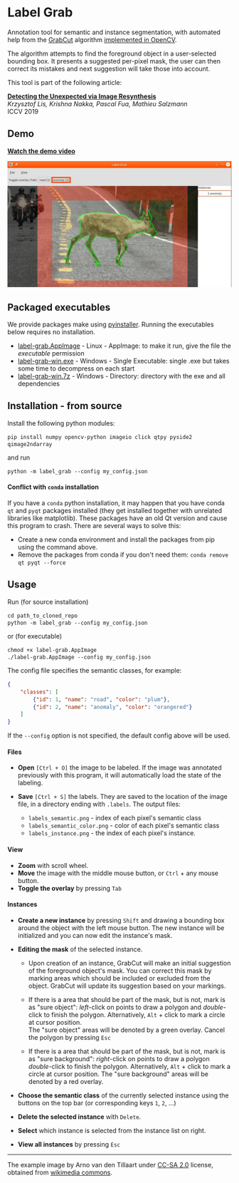  
# Label Grab

Annotation tool for semantic and instance segmentation,
with automated help from the [GrabCut](https://cvg.ethz.ch/teaching/cvl/2012/grabcut-siggraph04.pdf) algorithm [implemented in OpenCV](https://docs.opencv.org/4.0.1/d8/d83/tutorial_py_grabcut.html).

The algorithm attempts to find the foreground object in a user-selected bounding box.
It presents a suggested per-pixel mask, the user can then correct its mistakes and next suggestion
will take those into account.

This tool is part of the following article:  

[**Detecting the Unexpected via Image Resynthesis**](https://arxiv.org/abs/1904.07595)  
*Krzysztof Lis, Krishna Nakka, Pascal Fua, Mathieu Salzmann*  
ICCV 2019

## Demo

[**Watch the demo video**](https://www.youtube.com/watch?v=w8JAfPiU81c)

<a href="https://www.youtube.com/watch?v=w8JAfPiU81c">
<img src="doc/label_grab_example.jpg" />
</a>

## Packaged executables

We provide packages make using [pyinstaller](https://www.pyinstaller.org/). 
Running the executables below requires no installation.

* [label-grab.AppImage](releases/download/v1.0.1/label-grab.AppImage) - Linux - AppImage:  to make it run, give the file the *executable* permission
* [label-grab-win.exe](releases/download/v1.0.1/label-grab-win.exe) -  Windows - Single Executable: single .exe but takes some time to decompress on each start
* [label-grab-win.7z](releases/download/v1.0.1/label-grab-win.7z) - Windows - Directory: directory with the exe and all dependencies


## Installation - from source
Install the following python modules:
```
pip install numpy opencv-python imageio click qtpy pyside2 qimage2ndarray
```
and run
```
python -m label_grab --config my_config.json
```

#### Conflict with `conda` installation

If you have a `conda` python installation, it may happen that you have conda `qt` and `pyqt` packages installed (they get installed together with unrelated libraries like matplotlib).
These packages have an old Qt version and cause this program to crash.
There are several ways to solve this:

* Create a new conda environment and install the packages from pip using the command above.
* Remove the packages from conda if you don't need them: `conda remove qt pyqt --force`

## Usage

Run (for source installation)
```
cd path_to_cloned_repo
python -m label_grab --config my_config.json
```
or (for executable)
```
chmod +x label-grab.AppImage
./label-grab.AppImage --config my_config.json
```

The config file specifies the semantic classes, for example:
```json
{
	"classes": [
		{"id": 1, "name": "road", "color": "plum"},
		{"id": 2, "name": "anomaly", "color": "orangered"}
	]
}
```
If the `--config` option is not specified, the default config above will be used.

#### Files

* **Open** `[Ctrl + O]` the image to be labeled. If the image was annotated previously with this program, it will automatically load the state of the labeling.

* **Save** `[Ctrl + S]` the labels. They are saved to the location of the image file, in a directory ending with `.labels`. The output files:
	* `labels_semantic.png` - index of each pixel's semantic class
	* `labels_semantic_color.png` - color of each pixel's semantic class
	* `labels_instance.png` - the index of each pixel's instance.

#### View
* **Zoom** with scroll wheel.
* **Move** the image with the middle mouse button, or `Ctrl` + any mouse button.
* **Toggle the overlay** by pressing `Tab`

#### Instances

* **Create a new instance** by pressing `Shift` and drawing a bounding box around the object with the left mouse button.
The new instance will be initialized and you can now edit the instance's mask.

* **Editing the mask** of the selected instance.

	* Upon creation of an instance, GrabCut will make an initial suggestion of the foreground object's mask.
	You can correct this mask by marking areas which should be included or excluded from the object.
	GrabCut will update its suggestion based on your markings.

	* If there is a area that should be part of the mask, but is not, mark is as "sure object": *left*-click on points to draw a polygon and *double*-click to finish the polygon. Alternatively, `Alt` + click to mark a circle at cursor position. 	
	The "sure object" areas will be denoted by a green overlay. Cancel the polygon by pressing `Esc`

	* If there is a area that should be part of the mask, but is not, mark is as "sure background": *right*-click on points to draw a polygon *double*-click to finish the polygon. Alternatively, `Alt` + click to mark a circle at cursor position.
	The "sure background" areas will be denoted by a red overlay.

* **Choose the semantic class** of the currently selected instance using the buttons on the top bar (or corresponding keys `1`, `2`, ...)

* **Delete the selected instance** with `Delete`.

* **Select** which instance is selected from the instance list on right.

* **View all instances** by pressing `Esc`

------

The example image by Arno van den Tillaart under [CC-SA 2.0](https://creativecommons.org/licenses/by-sa/2.0/deed.en) license, obtained from [wikimedia commons](https://commons.wikimedia.org/wiki/File:E6_near_Kv%C3%A6nangen.jpg).
